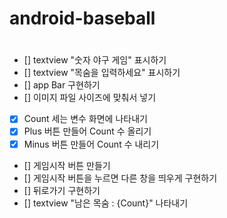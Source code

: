 # android-baseball

# <Commit>
- [] textview "숫자 야구 게임" 표시하기
- [] textview "목숨을 입력하세요" 표시하기 
- [] app Bar 구현하기 
- [] 이미지 파일 사이즈에 맞춰서 넣기 
- [x] Count 세는 변수 화면에 나타내기 
- [x] Plus 버튼 만들어 Count 수 올리기 
- [x] Minus 버튼 만들어 Count 수 내리기 
- [] 게임시작 버튼 만들기 
- [] 게임시작 버튼을 누르면 다른 창을 띄우게 구현하기 
- [] 뒤로가기 구현하기 
- [] textview "남은 목숨 : {Count}" 나타내기 